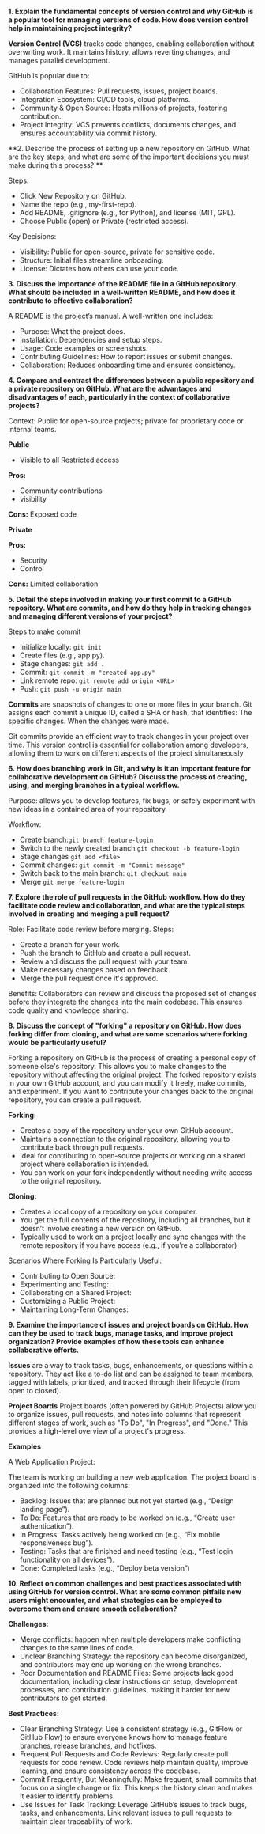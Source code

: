**1. Explain the fundamental concepts of version control and why GitHub is a popular tool for managing versions of code. How does version control help in maintaining project integrity?**

**Version Control (VCS)** tracks code changes, enabling collaboration without overwriting work. It maintains history, allows reverting changes, and manages parallel development.

GitHub is popular due to:
- Collaboration Features: Pull requests, issues, project boards.
- Integration Ecosystem: CI/CD tools, cloud platforms.
- Community & Open Source: Hosts millions of projects, fostering contribution.
- Project Integrity: VCS prevents conflicts, documents changes, and ensures accountability via commit history.

**2. Describe the process of setting up a new repository on GitHub. What are the key steps, and what are some of the important decisions you must make during this process? **

Steps:
- Click New Repository on GitHub.
- Name the repo (e.g., my-first-repo).
- Add README, .gitignore (e.g., for Python), and license (MIT, GPL).
- Choose Public (open) or Private (restricted access).

Key Decisions:
- Visibility: Public for open-source, private for sensitive code.
- Structure: Initial files streamline onboarding.
- License: Dictates how others can use your code.

**3. Discuss the importance of the README file in a GitHub repository. What should be included in a well-written README, and how does it contribute to effective collaboration?**

A README is the project’s manual. A well-written one includes:
- Purpose: What the project does.
- Installation: Dependencies and setup steps.
- Usage: Code examples or screenshots.
- Contributing Guidelines: How to report issues or submit changes.
- Collaboration: Reduces onboarding time and ensures consistency.

**4. Compare and contrast the differences between a public repository and a private repository on GitHub. What are the advantages and disadvantages of each, particularly in the context of collaborative projects?**

Context: Public for open-source projects; private for proprietary code or internal teams.

**Public**
- Visible to all	Restricted access

**Pros:**
- Community contributions
- visibility
 
**Cons:** Exposed code	

**Private**

**Pros:**
- Security
- Control

 **Cons:** Limited collaboration

  
**5. Detail the steps involved in making your first commit to a GitHub repository. What are commits, and how do they help in tracking changes and managing different versions of your project?**

Steps to make commit

- Initialize locally: `git init`
- Create files (e.g., app.py).
- Stage changes: `git add .`
- Commit: `git commit -m "created app.py"`
- Link remote repo: `git remote add origin <URL>`
- Push: `git push -u origin main`

**Commits** are snapshots of changes to one or more files in your branch. Git assigns each commit a unique ID, called a SHA or hash, that identifies: The specific changes. When the changes were made.

Git commits provide an efficient way to track changes in your project over time. 
This version control is essential for collaboration among developers, allowing them to work on different aspects of the project simultaneously

**6. How does branching work in Git, and why is it an important feature for collaborative development on GitHub? Discuss the process of creating, using, and merging branches in a typical workflow.**

Purpose: allows you to develop features, fix bugs, or safely experiment with new ideas in a contained area of your repository

Workflow:
- Create branch:`git branch feature-login`
- Switch to the newly created branch `git checkout -b feature-login`
- Stage changes `git add <file>`
- Commit changes: `git commit -m "Commit message"`
- Switch back to the main branch: `git checkout main`
- Merge `git merge feature-login `

**7. Explore the role of pull requests in the GitHub workflow. How do they facilitate code review and collaboration, and what are the typical steps involved in creating and merging a pull request?**

Role: Facilitate code review before merging.
Steps:
- Create a branch for your work.
- Push the branch to GitHub and create a pull request.
- Review and discuss the pull request with your team.
- Make necessary changes based on feedback.
- Merge the pull request once it's approved.

Benefits: Collaborators can review and discuss the proposed set of changes before they integrate the changes into the main codebase. This ensures code quality and knowledge sharing.

**8. Discuss the concept of "forking" a repository on GitHub. How does forking differ from cloning, and what are some scenarios where forking would be particularly useful?**

Forking a repository on GitHub is the process of creating a personal copy of someone else's repository. This allows you to make changes to the repository without affecting the original project. 
The forked repository exists in your own GitHub account, and you can modify it freely, make commits, and experiment. If you want to contribute your changes back to the original repository, you can create a pull request.

**Forking:**
- Creates a copy of the repository under your own GitHub account.
- Maintains a connection to the original repository, allowing you to contribute back through pull requests.
- Ideal for contributing to open-source projects or working on a shared project where collaboration is intended.
- You can work on your fork independently without needing write access to the original repository.

**Cloning:**
- Creates a local copy of a repository on your computer.
- You get the full contents of the repository, including all branches, but it doesn’t involve creating a new version on GitHub.
- Typically used to work on a project locally and sync changes with the remote repository if you have access (e.g., if you’re a collaborator)

Scenarios Where Forking Is Particularly Useful:
- Contributing to Open Source:
- Experimenting and Testing:
- Collaborating on a Shared Project:
- Customizing a Public Project:
- Maintaining Long-Term Changes:

**9. Examine the importance of issues and project boards on GitHub. How can they be used to track bugs, manage tasks, and improve project organization? Provide examples of how these tools can enhance collaborative efforts.**

**Issues** are a way to track tasks, bugs, enhancements, or questions within a repository. They act like a to-do list and can be assigned to team members, tagged with labels, prioritized, and tracked through their lifecycle (from open to closed).

**Project Boards** Project boards (often powered by GitHub Projects) allow you to organize issues, pull requests, and notes into columns that represent different stages of work, such as "To Do", "In Progress", and "Done." 
This provides a high-level overview of a project's progress.

**Examples**

A Web Application Project:

The team is working on building a new web application. The project board is organized into the following columns:
- Backlog: Issues that are planned but not yet started (e.g., “Design landing page”).
- To Do: Features that are ready to be worked on (e.g., “Create user authentication”).
- In Progress: Tasks actively being worked on (e.g., “Fix mobile responsiveness bug”).
- Testing: Tasks that are finished and need testing (e.g., “Test login functionality on all devices”).
- Done: Completed tasks (e.g., “Deploy beta version”)

**10. Reflect on common challenges and best practices associated with using GitHub for version control. What are some common pitfalls new users might encounter, and what strategies can be employed to overcome them and ensure smooth collaboration?**

**Challenges:**
- Merge conflicts: happen when multiple developers make conflicting changes to the same lines of code.
- Unclear Branching Strategy: the repository can become disorganized, and contributors may end up working on the wrong branches.
- Poor Documentation and README Files: Some projects lack good documentation, including clear instructions on setup, development processes, and contribution guidelines, making it harder for new contributors to get started.

**Best Practices:**
- Clear Branching Strategy: Use a consistent strategy (e.g., GitFlow or GitHub Flow) to ensure everyone knows how to manage feature branches, release branches, and hotfixes.
- Frequent Pull Requests and Code Reviews: Regularly create pull requests for code review. Code reviews help maintain quality, improve learning, and ensure consistency across the codebase.
- Commit Frequently, But Meaningfully: Make frequent, small commits that focus on a single change or fix. This keeps the history clean and makes it easier to identify problems.
- Use Issues for Task Tracking: Leverage GitHub’s issues to track bugs, tasks, and enhancements. Link relevant issues to pull requests to maintain clear traceability of work.

